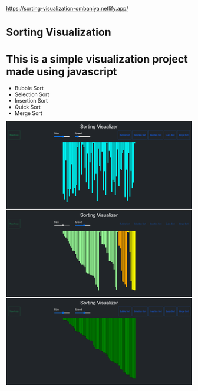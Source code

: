 https://sorting-visualization-ombaniya.netlify.app/


# Sorting Visualization
# This is a simple visualization project made using javascript 
- Bubble Sort 
- Selection Sort
- Insertion Sort
- Quick Sort
- Merge Sort





<img src="img/img1.png"> <br/>
<img src="img/img2.png"> <br/>
<img src="img/img3.png"> <br/>
